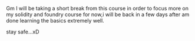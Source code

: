 Gm 
I will be taking a short break from this course in order to focus more on my solidity and foundry course for now,i will be back in a few days after am done learning the basics extremely well.

stay safe...xD
